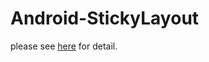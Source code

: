 # Android-StickyLayout

please see [here](https://www.zybuluo.com/dennisAu/note/163400) for detail.

